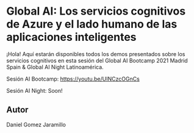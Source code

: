 # Global AI: Los servicios cognitivos de Azure y el lado humano de las aplicaciones inteligentes

¡Hola! Aquí estarán disponibles todos los demos presentados sobre los servicios cognitivos en esta sesión del Global AI Bootcamp 2021 Madrid Spain & Global AI Night Latinoamérica.

Sesión AI Bootcamp: https://youtu.be/UINCzcOGnCs

Sesión AI Night: Soon! 

## Autor

Daniel Gomez Jaramillo
